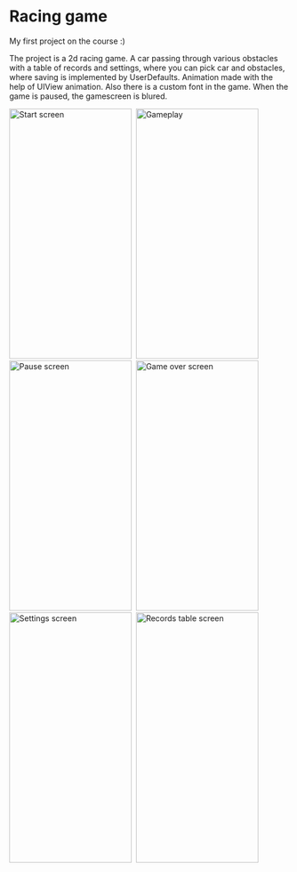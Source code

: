 # Racing game 

My first project on the course :)

The project is a 2d racing game. A car passing through various obstacles with a table of records and settings, where you can pick car and obstacles, where saving is implemented by UserDefaults. Animation made with the help of UIView animation. Also there is a custom font in the game. When the game is paused, the gamescreen is blured.

<img src="https://user-images.githubusercontent.com/92629913/210417044-eb8386a2-4d5c-4c23-af55-9442b707eb63.png" title="Start screen" alt="Start screen" width="220" height="450"/>&nbsp; <img src="https://user-images.githubusercontent.com/92629913/210417098-68a2d0a3-8fc8-4de7-912f-9e427d2b591f.png" title="Gameplay" alt="Gameplay" width="220" height="450"/>&nbsp; <img src="https://user-images.githubusercontent.com/92629913/210417115-92eafc28-76f9-400a-88a8-17b2d5e22750.png" title="Pause screen" alt="Pause screen" width="220" height="450"/>&nbsp; <img src="https://user-images.githubusercontent.com/92629913/210417151-4e832795-c649-4331-b195-f543becdaacc.png" title="Game over screen" alt="Game over screen" width="220" height="450"/>&nbsp; <img src="https://user-images.githubusercontent.com/92629913/210417200-aaedac8c-eb79-4e51-b4b9-85a6d73884a6.png" title="Settings screen" alt="Settings screen" width="220" height="450"/>&nbsp; <img src="https://user-images.githubusercontent.com/92629913/210417229-911c85ee-3e88-4b73-a319-84aaab2177b9.png" title="Records table screen" alt="Records table screen" width="220" height="450"/>&nbsp;






